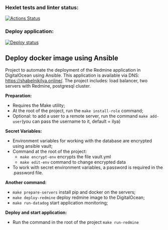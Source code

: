 ### Hexlet tests and linter status:
[![Actions Status](https://github.com/shabelnikilya/devops-for-programmers-project-76/workflows/hexlet-check/badge.svg)](https://github.com/shabelnikilya/devops-for-programmers-project-76/actions)

### Deploy application:
[![Deploy status](https://github.com/shabelnikilya/devops-for-programmers-project-76/actions/workflows/deploy.yml/badge.svg)](https://github.com/shabelnikilya/devops-for-programmers-project-76/actions)



## Deploy docker image using Ansible

Project to automate the deployment of the Redmine application in DigitalOcean using Ansible.
This application is available via DNS: https://shabelnikilya.online/.
The project includes: load balancer, two servers with Redmine, postgresql cluster.

**Preparation:**
- Requires the Make utility;
- At the root of the project, run the `make install-role` command;
- Optional: to add a user to a remote server, run the command `make add-user`(you can pass the username to it, default = ilya)

**Secret Variables:**
- Environment variables for working with the database are encrypted using ansible vault;
- Command at the root of the project:
  - `make encrypt-env` encrypts the file vault.yml
  - `make edit-env` command to change encrypted data
- To work with secret environment variables, a password is required in the .password file.

**Another command:**
- `make prepare-servers` install pip and docker on the servers;
- `make deploy-redmine` deploy redmine image to the DigitalOcean;
- `make run-datadog` start application monitoring;

**Deploy and start application:**
- Run the command in the root of the project `make run-redmine`